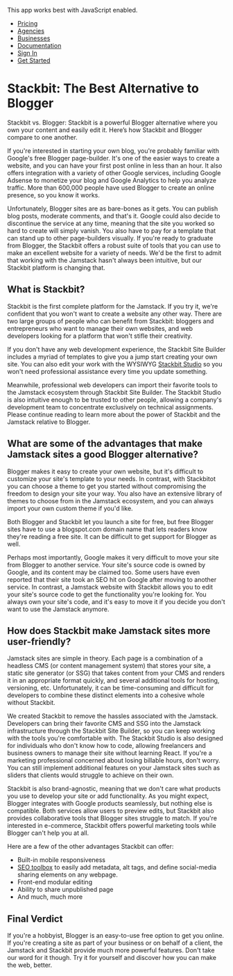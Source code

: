 This app works best with JavaScript enabled.



- [Pricing](/pricing)
- [Agencies](/agencies)
- [Businesses](/businesses)
- [Documentation](https://www.stackbit.com/docs/)
- [Sign In](https://app.stackbit.com/)
- <a href="https://app.stackbit.com/create" class="button-component button-component-theme-accent button-component-hollow"><span>Get Started</span></a>

# Stackbit: The Best Alternative to Blogger

Stackbit vs. Blogger: Stackbit is a powerful Blogger alternative where you own your content and easily edit it. Here’s how Stackbit and Blogger compare to one another.

If you're interested in starting your own blog, you're probably familiar with Google's free Blogger page-builder. It's one of the easier ways to create a website, and you can have your first post online in less than an hour. It also offers integration with a variety of other Google services, including Google Adsense to monetize your blog and Google Analytics to help you analyze traffic. More than 600,000 people have used Blogger to create an online presence, so you know it works.

Unfortunately, Blogger sites are as bare-bones as it gets. You can publish blog posts, moderate comments, and that's it. Google could also decide to discontinue the service at any time, meaning that the site you worked so hard to create will simply vanish. You also have to pay for a template that can stand up to other page-builders visually. If you're ready to graduate from Blogger, the Stackbit offers a robust suite of tools that you can use to make an excellent website for a variety of needs. We'd be the first to admit that working with the Jamstack hasn't always been intuitive, but our Stackbit platform is changing that.

## What is Stackbit?

Stackbit is the first complete platform for the Jamstack. If you try it, we're confident that you won't want to create a website any other way. There are two large groups of people who can benefit from Stackbit: bloggers and entrepreneurs who want to manage their own websites, and web developers looking for a platform that won't stifle their creativity.

If you don't have any web development experience, the Stackbit Site Builder includes a myriad of templates to give you a jump start creating your own site. You can also edit your work with the WYSIWYG [Stackbit Studio](https://www.stackbit.com/blog/announcing-stackbit-studio/) so you won't need professional assistance every time you update something.

Meanwhile, professional web developers can import their favorite tools to the Jamstack ecosystem through Stackbit Site Builder. The Stackbit Studio is also intuitive enough to be trusted to other people, allowing a company's development team to concentrate exclusively on technical assignments. Please continue reading to learn more about the power of Stackbit and the Jamstack relative to Blogger.

## What are some of the advantages that make Jamstack sites a good Blogger alternative?

Blogger makes it easy to create your own website, but it's difficult to customize your site's template to your needs. In contrast, with Stackbitot you can choose a theme to get you started without compromising the freedom to design your site your way. You also have an extensive library of themes to choose from in the Jamstack ecosystem, and you can always import your own custom theme if you'd like.

Both Blogger and Stackbit let you launch a site for free, but free Blogger sites have to use a blogspot.com domain name that lets readers know they're reading a free site. It can be difficult to get support for Blogger as well.

Perhaps most importantly, Google makes it very difficult to move your site from Blogger to another service. Your site's source code is owned by Google, and its content may be claimed too. Some users have even reported that their site took an SEO hit on Google after moving to another service. In contrast, a Jamstack website with Stackbit allows you to edit your site's source code to get the functionality you're looking for. You always own your site's code, and it's easy to move it if you decide you don't want to use the Jamstack anymore.

## How does Stackbit make Jamstack sites more user-friendly?

Jamstack sites are simple in theory. Each page is a combination of a headless CMS (or content management system) that stores your site, a static site generator (or SSG) that takes content from your CMS and renders it in an appropriate format quickly, and several additional tools for hosting, versioning, etc. Unfortunately, it can be time-consuming and difficult for developers to combine these distinct elements into a cohesive whole without Stackbit.

We created Stackbit to remove the hassles associated with the Jamstack. Developers can bring their favorite CMS and SSG into the Jamstack infrastructure through the Stackbit Site Builder, so you can keep working with the tools you're comfortable with. The Stackbit Studio is also designed for individuals who don't know how to code, allowing freelancers and business owners to manage their site without learning React. If you're a marketing professional concerned about losing billable hours, don't worry. You can still implement additional features on your Jamstack sites such as sliders that clients would struggle to achieve on their own.

Stackbit is also brand-agnostic, meaning that we don't care what products you use to develop your site or add functionality. As you might expect, Blogger integrates with Google products seamlessly, but nothing else is compatible. Both services allow users to preview edits, but Stackbit also provides collaborative tools that Blogger sites struggle to match. If you're interested in e-commerce, Stackbit offers powerful marketing tools while Blogger can't help you at all.

Here are a few of the other advantages Stackbit can offer:

- Built-in mobile responsiveness
- [SEO toolbox](https://www.stackbit.com/blog/seo-tools/) to easily add metadata, alt tags, and define social-media sharing elements on any webpage.
- Front-end modular editing
- Ability to share unpublished page
- And much, much more

## Final Verdict

If you're a hobbyist, Blogger is an easy-to-use free option to get you online. If you're creating a site as part of your business or on behalf of a client, the Jamstack and Stackbit provide much more powerful features. Don't take our word for it though. Try it for yourself and discover how you can make the web, better.
